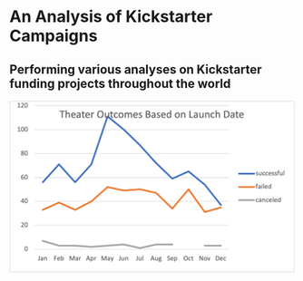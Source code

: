 # An Analysis of Kickstarter Campaigns
Performing various analyses on Kickstarter funding projects throughout the world
---


![Theater_Outcomes_Based_Vs_Launch.png](Resources/Theater_Outcomes_Based_Vs_Launch.png)
